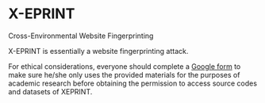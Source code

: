 # X-EPRINT

Cross-Environmental Website Fingerprinting

X-EPRINT is essentially a website fingerprinting attack.


For ethical considerations, everyone should complete a [Google form](https://forms.gle/2T4KxHojza6WHUk2A) to make sure he/she only uses the provided materials for the purposes of academic research before obtaining the permission to access source codes and datasets of XEPRINT.



